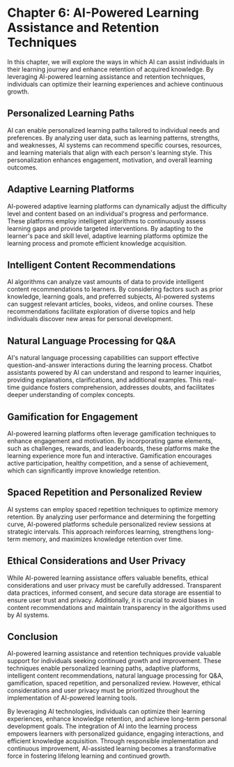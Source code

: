 Chapter 6: AI-Powered Learning Assistance and Retention Techniques
==================================================================

In this chapter, we will explore the ways in which AI can assist individuals in their learning journey and enhance retention of acquired knowledge. By leveraging AI-powered learning assistance and retention techniques, individuals can optimize their learning experiences and achieve continuous growth.

Personalized Learning Paths
---------------------------

AI can enable personalized learning paths tailored to individual needs and preferences. By analyzing user data, such as learning patterns, strengths, and weaknesses, AI systems can recommend specific courses, resources, and learning materials that align with each person's learning style. This personalization enhances engagement, motivation, and overall learning outcomes.

Adaptive Learning Platforms
---------------------------

AI-powered adaptive learning platforms can dynamically adjust the difficulty level and content based on an individual's progress and performance. These platforms employ intelligent algorithms to continuously assess learning gaps and provide targeted interventions. By adapting to the learner's pace and skill level, adaptive learning platforms optimize the learning process and promote efficient knowledge acquisition.

Intelligent Content Recommendations
-----------------------------------

AI algorithms can analyze vast amounts of data to provide intelligent content recommendations to learners. By considering factors such as prior knowledge, learning goals, and preferred subjects, AI-powered systems can suggest relevant articles, books, videos, and online courses. These recommendations facilitate exploration of diverse topics and help individuals discover new areas for personal development.

Natural Language Processing for Q\&A
------------------------------------

AI's natural language processing capabilities can support effective question-and-answer interactions during the learning process. Chatbot assistants powered by AI can understand and respond to learner inquiries, providing explanations, clarifications, and additional examples. This real-time guidance fosters comprehension, addresses doubts, and facilitates deeper understanding of complex concepts.

Gamification for Engagement
---------------------------

AI-powered learning platforms often leverage gamification techniques to enhance engagement and motivation. By incorporating game elements, such as challenges, rewards, and leaderboards, these platforms make the learning experience more fun and interactive. Gamification encourages active participation, healthy competition, and a sense of achievement, which can significantly improve knowledge retention.

Spaced Repetition and Personalized Review
-----------------------------------------

AI systems can employ spaced repetition techniques to optimize memory retention. By analyzing user performance and determining the forgetting curve, AI-powered platforms schedule personalized review sessions at strategic intervals. This approach reinforces learning, strengthens long-term memory, and maximizes knowledge retention over time.

Ethical Considerations and User Privacy
---------------------------------------

While AI-powered learning assistance offers valuable benefits, ethical considerations and user privacy must be carefully addressed. Transparent data practices, informed consent, and secure data storage are essential to ensure user trust and privacy. Additionally, it is crucial to avoid biases in content recommendations and maintain transparency in the algorithms used by AI systems.

Conclusion
----------

AI-powered learning assistance and retention techniques provide valuable support for individuals seeking continued growth and improvement. These techniques enable personalized learning paths, adaptive platforms, intelligent content recommendations, natural language processing for Q\&A, gamification, spaced repetition, and personalized review. However, ethical considerations and user privacy must be prioritized throughout the implementation of AI-powered learning tools.

By leveraging AI technologies, individuals can optimize their learning experiences, enhance knowledge retention, and achieve long-term personal development goals. The integration of AI into the learning process empowers learners with personalized guidance, engaging interactions, and efficient knowledge acquisition. Through responsible implementation and continuous improvement, AI-assisted learning becomes a transformative force in fostering lifelong learning and continued growth.
